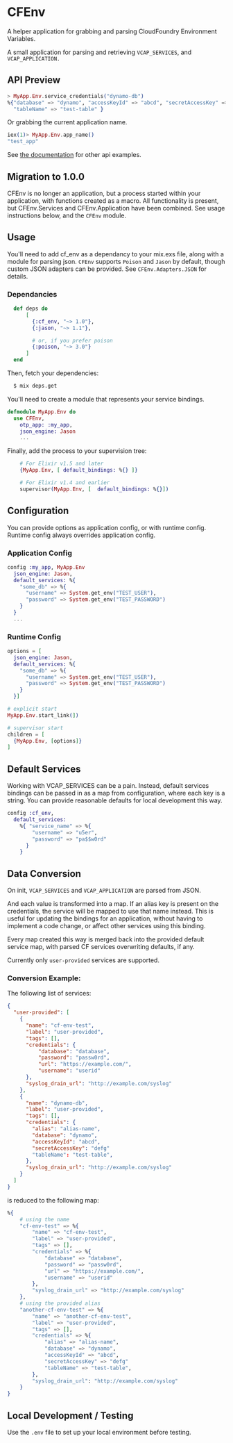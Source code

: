 # CFEnv

A helper application for grabbing and parsing CloudFoundry Environment
Variables.

A small application for parsing and retrieving `VCAP_SERVICES`, and
`VCAP_APPLICATION.`

## API Preview

```elixir
> MyApp.Env.service_credentials("dynamo-db")
%{"database" => "dynamo", "accessKeyId" => "abcd", "secretAccessKey" => "defg",
  "tableName" => "test-table" }
```

Or grabbing the current application name.

```elixir
iex(1)> MyApp.Env.app_name()
"test_app"
```

See [the documentation](https://hexdocs.pm/cf_env/CFEnv.html) for other api
examples.

## Migration to 1.0.0

CFEnv is no longer an application, but a process started within your application, with functions created as a macro. All functionality is present, but CFEnv.Services and CFEnv.Application have been combined. See usage instructions below, and the `CFEnv` module.

## Usage

You'll need to add cf_env as a dependancy to your mix.exs file, along with a
module for parsing json. `CFEnv` supports `Poison` and `Jason` by
default, though custom JSON adapters can be provided. See `CFEnv.Adapters.JSON` for details.

### Dependancies

```elixir
  def deps do
      [
        {:cf_env, "~> 1.0"},
        {:jason, "~> 1.1"},

        # or, if you prefer poison
        {:poison, "~> 3.0"}
      ]
  end
```

Then, fetch your dependencies:

```bash
  $ mix deps.get
```

You'll need to create a module that represents your service bindings.

```elixir
defmodule MyApp.Env do
  use CFEnv,
    otp_app: :my_app,
    json_engine: Jason
    ...
```

Finally, add the process to your supervision tree:

```elixir
    # For Elixir v1.5 and later
    {MyApp.Env, [ default_bindings: %{} ]}

    # For Elixir v1.4 and earlier
    supervisor(MyApp.Env, [  default_bindings: %{}])
```

## Configuration

You can provide options as application config, or with runtime config. Runtime config always overrides application config.

### Application Config

```elixir
config :my_app, MyApp.Env
  json_engine: Jason,
  default_services: %{
    "some_db" => %{
      "username" => System.get_env("TEST_USER"),
      "password" => System.get_env("TEST_PASSWORD")
    }
  }
  ...
```

### Runtime Config

```elixir
options = [
  json_engine: Jason,
  default_services: %{
    "some_db" => %{
      "username" => System.get_env("TEST_USER"),
      "password" => System.get_env("TEST_PASSWORD")
    }
  }]

# explicit start
MyApp.Env.start_link(])

# supervisor start
children = [
  {MyApp.Env, [options]}
]


```

## Default Services

Working with VCAP_SERVICES can be a pain. Instead, default services bindings can be passed in as a map from configuration, where each key is a string. You can provide reasonable defaults for local development this way.

```elixir
config :cf_env,
  default_services:
    %{ "service_name" => %{
        "username" => "u5er",
        "password" => "pa$$w0rd"
      }
    }
```

## Data Conversion

On init, `VCAP_SERVICES` and `VCAP_APPLICATION` are parsed from JSON.

And each value is transformed into a map. If an alias key is present on the
credentials, the service will be mapped to use that name instead. This is useful
for updating the bindings for an application, without having to implement a code
change, or affect other services using this binding.

Every map created this way is merged back into the provided default service map,
with parsed CF services overwriting defaults, if any.

Currently only `user-provided` services are supported.

### Conversion Example:

The following list of services:

```json
{
  "user-provided": [
    {
      "name": "cf-env-test",
      "label": "user-provided",
      "tags": [],
      "credentials": {
          "database": "database",
          "password": "passw0rd",
          "url": "https://example.com/",
          "username": "userid"
      },
      "syslog_drain_url": "http://example.com/syslog"
    },
    {
      "name": "dynamo-db",
      "label": "user-provided",
      "tags": [],
      "credentials": {
        "alias": "alias-name",
        "database": "dynamo",
        "accessKeyId": "abcd",
        "secretAccessKey": "defg"
        "tableName": "test-table",
      },
      "syslog_drain_url": "http://example.com/syslog"
    }
  ]
}
```

is reduced to the following map:

```elixir
%{
    # using the name
    "cf-env-test" => %{
        "name" => "cf-env-test",
        "label" => "user-provided",
        "tags" => [],
        "credentials" => %{
            "database" => "database",
            "password" => "passw0rd",
            "url" => "https://example.com/",
            "username" => "userid"
        },
        "syslog_drain_url" => "http://example.com/syslog"
    },
    # using the provided alias
    "another-cf-env-test" => %{
        "name" => "another-cf-env-test",
        "label" => "user-provided",
        "tags" => [],
        "credentials" => %{
            "alias" => "alias-name",
            "database" => "dynamo",
            "accessKeyId" => "abcd",
            "secretAccessKey" => "defg"
            "tableName" => "test-table",
        },
        "syslog_drain_url": "http://example.com/syslog"
    }
}
```

## Local Development / Testing

Use the `.env` file to set up your local environment before testing.
